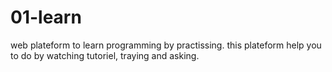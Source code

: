 # 01-learn
web plateform to learn programming by practissing. this plateform help you to do by watching tutoriel, traying and asking.
